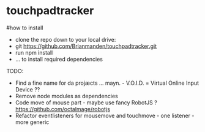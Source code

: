 # touchpadtracker

#how to install
* clone the repo down to your local drive:
* git https://github.com/Brianmanden/touchpadtracker.git
* run npm install
* ... to install required dependencies

TODO:
* Find a fine name for da projæcts ... mayn. - V.O.I.D. = Virtual Online Input Device ??
* Remove node modules as dependencies
* Code move of mouse part - maybe use fancy RobotJS ? https://github.com/octalmage/robotjs
* Refactor eventlisteners for mousemove and touchmove - one listener - more generic
